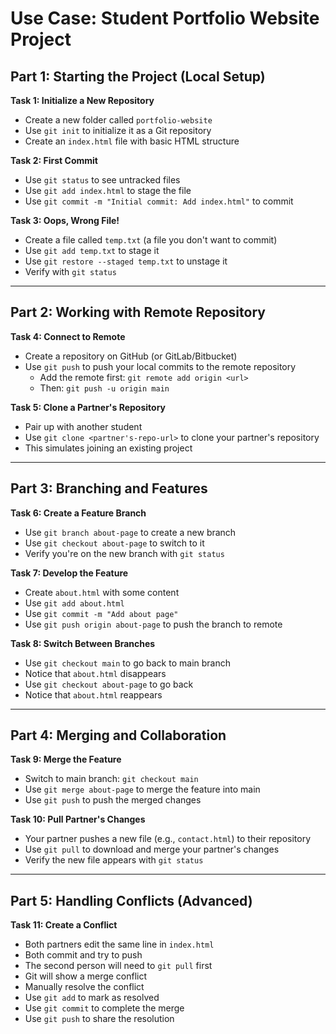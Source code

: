 # **Use Case: Student Portfolio Website Project**

## **Part 1: Starting the Project (Local Setup)**

**Task 1: Initialize a New Repository**
- Create a new folder called `portfolio-website`
- Use `git init` to initialize it as a Git repository
- Create an `index.html` file with basic HTML structure

**Task 2: First Commit**
- Use `git status` to see untracked files
- Use `git add index.html` to stage the file
- Use `git commit -m "Initial commit: Add index.html"` to commit

**Task 3: Oops, Wrong File!**
- Create a file called `temp.txt` (a file you don't want to commit)
- Use `git add temp.txt` to stage it
- Use `git restore --staged temp.txt` to unstage it
- Verify with `git status`

---

## **Part 2: Working with Remote Repository**

**Task 4: Connect to Remote**
- Create a repository on GitHub (or GitLab/Bitbucket)
- Use `git push` to push your local commits to the remote repository
  - Add the remote first: `git remote add origin <url>`
  - Then: `git push -u origin main`

**Task 5: Clone a Partner's Repository**
- Pair up with another student
- Use `git clone <partner's-repo-url>` to clone your partner's repository
- This simulates joining an existing project

---

## **Part 3: Branching and Features**

**Task 6: Create a Feature Branch**
- Use `git branch about-page` to create a new branch
- Use `git checkout about-page` to switch to it
- Verify you're on the new branch with `git status`

**Task 7: Develop the Feature**
- Create `about.html` with some content
- Use `git add about.html`
- Use `git commit -m "Add about page"`
- Use `git push origin about-page` to push the branch to remote

**Task 8: Switch Between Branches**
- Use `git checkout main` to go back to main branch
- Notice that `about.html` disappears
- Use `git checkout about-page` to go back
- Notice that `about.html` reappears

---

## **Part 4: Merging and Collaboration**

**Task 9: Merge the Feature**
- Switch to main branch: `git checkout main`
- Use `git merge about-page` to merge the feature into main
- Use `git push` to push the merged changes

**Task 10: Pull Partner's Changes**
- Your partner pushes a new file (e.g., `contact.html`) to their repository
- Use `git pull` to download and merge your partner's changes
- Verify the new file appears with `git status`

---

## **Part 5: Handling Conflicts (Advanced)**

**Task 11: Create a Conflict**
- Both partners edit the same line in `index.html`
- Both commit and try to push
- The second person will need to `git pull` first
- Git will show a merge conflict
- Manually resolve the conflict
- Use `git add` to mark as resolved
- Use `git commit` to complete the merge
- Use `git push` to share the resolution
